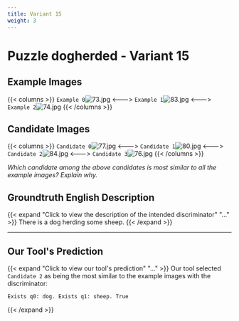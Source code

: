 ```yaml
---
title: Variant 15
weight: 3
---
```


# Puzzle dogherded - Variant 15

## Example Images
{{< columns >}}
`Example 0`![73.jpg](/natscene_data/images/73.jpg)
<--->
`Example 1`![83.jpg](/natscene_data/images/83.jpg)
<--->
`Example 2`![74.jpg](/natscene_data/images/74.jpg)
{{< /columns >}}

## Candidate Images
{{< columns >}}
`Candidate 0`![77.jpg](/natscene_data/images/77.jpg)
<--->
`Candidate 1`![80.jpg](/natscene_data/images/80.jpg)
<--->
`Candidate 2`![84.jpg](/natscene_data/images/84.jpg)
<--->
`Candidate 3`![76.jpg](/natscene_data/images/76.jpg)
{{< /columns >}}

*Which candidate among the above candidates is most similar to all the example images? Explain why.*

## Groundtruth English Description

{{< expand "Click to view the description of the intended discriminator" "..." >}}
There is a dog herding some sheep.
{{< /expand >}}

---



## Our Tool's Prediction

{{< expand "Click to view our tool's prediction" "..." >}}
Our tool selected `Candidate 2` as being the most similar to the example images with the discriminator:
```plaintext
Exists q0: dog. Exists q1: sheep. True
```
{{< /expand >}}
